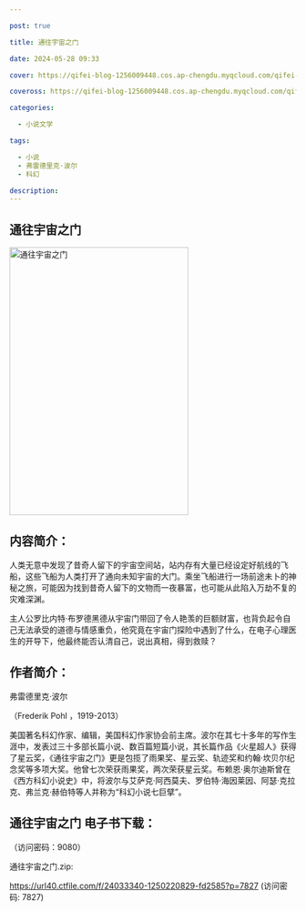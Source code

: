 ```yaml
---

post: true

title: 通往宇宙之门

date: 2024-05-28 09:33

cover: https://qifei-blog-1256009448.cos.ap-chengdu.myqcloud.com/qifei-blog/65f97a4f9f345e8d03c66a1e.jpg

coveross: https://qifei-blog-1256009448.cos.ap-chengdu.myqcloud.com/qifei-blog/65f97a4f9f345e8d03c66a1e.jpg

categories:

  - 小说文学

tags:

  - 小说
  - 弗雷德里克·波尔
  - 科幻

description:
---
```


##  通往宇宙之门

<img alt="通往宇宙之门 " class="aligncenter loading" data-was-processed="true" decoding="async" fetchpriority="high" height="471" src="https://qifei-blog-1256009448.cos.ap-chengdu.myqcloud.com/qifei-blog/65f97a4f9f345e8d03c66a1e.jpg " style="cursor: zoom-in;" width="314"/>

## 内容简介：

人类无意中发现了昔奇人留下的宇宙空间站，站内存有大量已经设定好航线的飞船，这些飞船为人类打开了通向未知宇宙的大门。乘坐飞船进行一场前途未卜的神秘之旅，可能因为找到昔奇人留下的文物而一夜暴富，也可能从此陷入万劫不复的灾难深渊。

主人公罗比内特·布罗德黑德从宇宙门带回了令人艳羡的巨额财富，也背负起令自己无法承受的道德与情感重负，他究竟在宇宙门探险中遇到了什么，在电子心理医生的开导下，他最终能否认清自己，说出真相，得到救赎？

## 作者简介：

弗雷德里克·波尔

（Frederik Pohl ，1919-2013）

美国著名科幻作家、编辑，美国科幻作家协会前主席。波尔在其七十多年的写作生涯中，发表过三十多部长篇小说、数百篇短篇小说，其长篇作品《火星超人》获得了星云奖，《通往宇宙之门》更是包揽了雨果奖、星云奖、轨迹奖和约翰·坎贝尔纪念奖等多项大奖。他曾七次荣获雨果奖，两次荣获星云奖。布赖恩·奥尔迪斯曾在《西方科幻小说史》中，将波尔与艾萨克·阿西莫夫、罗伯特·海因莱因、阿瑟·克拉克、弗兰克·赫伯特等人并称为“科幻小说七巨擘”。

## 通往宇宙之门 电子书下载：

 （访问密码：9080）

通往宇宙之门.zip: 

https://url40.ctfile.com/f/24033340-1250220829-fd2585?p=7827 (访问密码: 7827)
